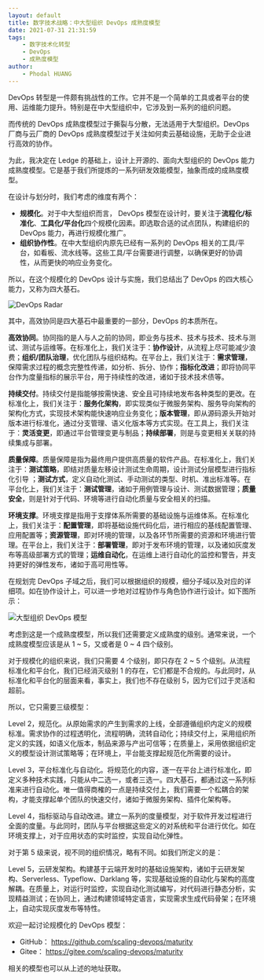 ```yaml
---
layout: default
title: 数字技术战略：中大型组织 DevOps 成熟度模型
date: 2021-07-31 21:31:59
tags:
    - 数字技术化转型
    - DevOps
    - 成熟度模型
author:
    - Phodal HUANG
---
```



DevOps 转型是一件颇有挑战性的工作。它并不是一个简单的工具或者平台的使用、运维能力提升。特别是在中大型组织中，它涉及到一系列的组织问题。

而传统的 DevOps 成熟度模型过于撕裂与分散，无法适用于大型组织。DevOps 厂商与云厂商的 DevOps 成熟度模型过于关注如何卖云基础设施，无助于企业进行高效的协作。

为此，我决定在 Ledge 的基础上，设计上开源的、面向大型组织的 DevOps 能力成熟度模型。它是基于我们所提炼的一系列研发效能模型，抽象而成的成熟度模型。

在设计与划分时，我们考虑的维度有两个：

- **规模化**。对于中大型组织而言， DevOps 模型在设计时，要关注于**流程化/标准化**、**工具化/平台化**四个规模化因素。即选取合适的试点团队，构建组织的 DevOps 能力，再进行规模化推广。
- **组织协作性**。在中大型组织内原先已经有一系列的 DevOps 相关的工具/平台，如看板、流水线等。这些工具/平台需要进行调整，以确保更好的协调性，从而更快的响应业务变化。

所以，在这个规模化的 DevOps 设计与实施，我们总结出了 DevOps 的四大核心能力，又称为四大基石。

![DevOps Radar](large-devops-radar.png)

其中，高效协同是四大基石中最重要的一部分，DevOps 的本质所在。

**高效协同**。协同指的是人与人之前的协同，即业务与技术、技术与技术、技术与测试、测试与运维等。在标准化上，我们关注于：**协作设计**，从流程上尽可能减少浪费；**组织/团队治理**，优化团队与组织结构。在平台上，我们关注于：**需求管理**，保障需求过程的概念完整性传递，如分析、拆分、协作；**指标化改进**；即将协同平台作为度量指标的展示平台，用于持续性的改进，诸如于技术技术债等。

**持续交付**。持续交付是指能够按需快速、安全且可持续地发布各种类型的更改。在标准化上，我们关注于：**服务化架构**，即实现类似于微服务架构、服务导向架构的架构化方式，实现技术架构能快速响应业务变化；**版本管理**，即从源码源头开始对版本进行标准化，通过分支管理、语义化版本等方式实现。在工具上，我们关注于：**灵活变更**，即通过平台管理变更与制品；**持续部署**，则是与变更相关关联的持续集成与部署。

**质量保障**。质量保障是指为最终用户提供高质量的软件产品。在标准化上，我们关注于：**测试策略**，即结对质量左移设计测试生命周期，设计测试分层模型进行指标化引导 ；**测试方式**，定义自动化测试、手动测试的类型、时机、准出标准等。在平台化上，我们关注于：**测试管理**，诸如于用例管理与设计、测试数据管理；**质量安全**，则是针对于代码、环境等进行自动化质量与安全相关的扫描。

**环境支撑**。环境支撑是指用于支撑体系所需要的基础设施与运维体系。在标准化上，我们关注于：**配置管理**，即将基础设施代码化后，进行相应的基线配置管理、应用配置等；**资源管理**，即对环境的管理，以及各环节所需要的资源和环境进行管理。在平台上，我们关注于：**部署管理**，即对于发布环境的管理，以及诸如灰度发布等高级部署方式的管理；**运维自动化**，在运维上进行自动化的监控和警告，并支持更好的弹性发布，诸如于高可用性等。

在规划完 DevOps 子域之后，我们可以根据组织的规模，细分子域以及对应的详细项。如在协作设计上，可以进一步地对过程协作与角色协作进行设计。如下图所示：

![大型组织 DevOps 模型](large-devops-model.png)

考虑到这是一个成熟度模型，所以我们还需要定义成熟度的级别。通常来说，一个成熟度模型应该是从 1 ~ 5，又或者是 0 ~ 4 四个级别。

对于规模化的组织来说，我们只需要 4 个级别，即只存在 2 ~ 5 个级别。从流程标准化和平台化，我们已经消灭级别 1 的存在，它们都是不合规的。与此同时，从标准化和平台化的层面来看，事实上，我们也不存在级别 5，因为它们过于灵活和超前。

所以，它只需要三级模型：

Level 2，规范化。从原始需求的产生到需求的上线，全部遵循组织内定义的规模标准。需求协作的过程透明化，流程明确，流转自动化；持续交付上，采用组织所定义的实践，如语义化版本，制品来源与产出可信等；在质量上，采用依据组织定义的模型设计测试策略等；在环境上，平台能支撑起规范化所需要的设计。

Level 3，平台标准化与自动化。将规范化的内容，逐一在平台上进行标准化，即定义多种技术实践，只能从中二选一，或者三选一。四大基石，都通过这一系列标准来进行自动化。唯一值得商榷的一点是持续交付上，我们需要一个松耦合的架构，才能支撑起单个团队的快速交付，诸如于微服务架构、插件化架构等。

Level 4，指标驱动与自动改进。建立一系列的度量模型，对于软件开发过程进行全面的度量。与此同时，团队与平台根据这些定义的对系统和平台进行优化。如在环境支撑上，对于应用状态的实时监控，实现自动化弹性。

对于第 5 级来说，视不同的组织情况，略有不同。如我们所定义的是：

Level 5，云研发架构。构建基于云端开发时的基础设施架构，诸如于云研发架构、Serverless、Typeflow、Darklang 等，实现基础设施的自动化与架构的高度解耦。在质量上，对运行时监控，实现自动化测试编写，对代码进行静态分析，实现精益测试；在协同上，通过构建领域特定语言，实现需求生成代码骨架；在环境上，自动实现灰度发布等特性。

欢迎一起讨论规模化的 DevOps 模型：

 - GitHub： https://github.com/scaling-devops/maturity
 - Gitee： https://gitee.com/scaling-devops/maturity

相关的模型也可以从上述的地址获取。


